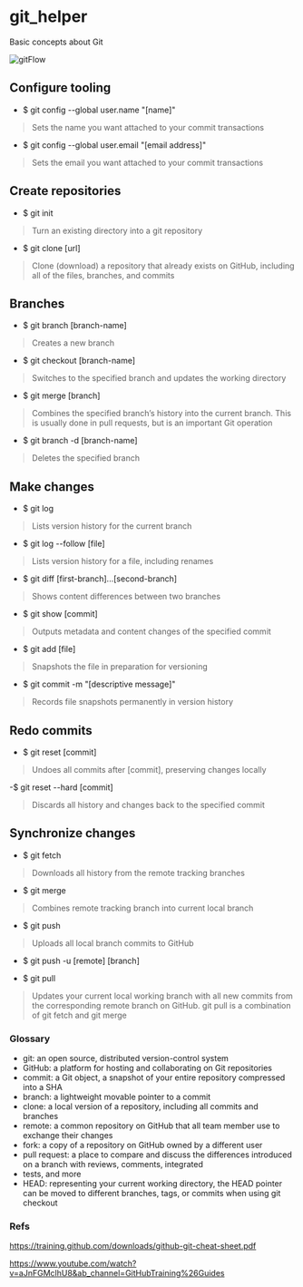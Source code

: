 # git_helper
Basic concepts about Git

![gitFlow](https://user-images.githubusercontent.com/26754013/94574422-0430df00-026b-11eb-8403-3fd3832fb188.PNG)


## Configure tooling
- $ git config --global user.name "[name]"
> Sets the name you want attached to your commit transactions

- $ git config --global user.email "[email address]"
> Sets the email you want attached to your commit transactions

## Create repositories
- $ git init
> Turn an existing directory into a git repository

- $ git clone [url]
> Clone (download) a repository that already exists on
GitHub, including all of the files, branches, and commits

## Branches
- $ git branch [branch-name]
> Creates a new branch

- $ git checkout [branch-name]
> Switches to the specified branch and updates the
working directory

-  $ git merge [branch]
> Combines the specified branch’s history into the
current branch. This is usually done in pull requests,
but is an important Git operation

- $ git branch -d [branch-name]
> Deletes the specified branch

## Make changes

- $ git log
> Lists version history for the current branch

- $ git log --follow [file]
> Lists version history for a file, including renames

- $ git diff [first-branch]...[second-branch]
> Shows content differences between two branches

- $ git show [commit]
> Outputs metadata and content changes of the specified commit

- $ git add [file]
> Snapshots the file in preparation for versioning

- $ git commit -m "[descriptive message]"
> Records file snapshots permanently in version history


## Redo commits

- $ git reset [commit]
> Undoes all commits after [commit], preserving changes locally

-$ git reset --hard [commit]
> Discards all history and changes back to the specified commit

## Synchronize changes
- $ git fetch
> Downloads all history from the remote tracking branches

- $ git merge
> Combines remote tracking branch into current local branch

- $ git push
> Uploads all local branch commits to GitHub

- $ git push -u [remote]  [branch]


- $ git pull
> Updates your current local working branch with all new
commits from the corresponding remote branch on GitHub.
 git pull is a combination of git fetch and git merge
 
 
 ### Glossary
- git: an open source, distributed version-control system
- GitHub: a platform for hosting and collaborating on Git repositories
- commit: a Git object, a snapshot of your entire repository compressed into a SHA
- branch: a lightweight movable pointer to a commit
- clone: a local version of a repository, including all commits and branches
- remote: a common repository on GitHub that all team member use to exchange their changes
- fork: a copy of a repository on GitHub owned by a different user
- pull request: a place to compare and discuss the differences introduced on a branch with reviews, comments, integrated
- tests, and more
- HEAD: representing your current working directory, the HEAD pointer can be moved to different branches, tags, or commits
when using git checkout

### Refs

https://training.github.com/downloads/github-git-cheat-sheet.pdf

https://www.youtube.com/watch?v=aJnFGMclhU8&ab_channel=GitHubTraining%26Guides
